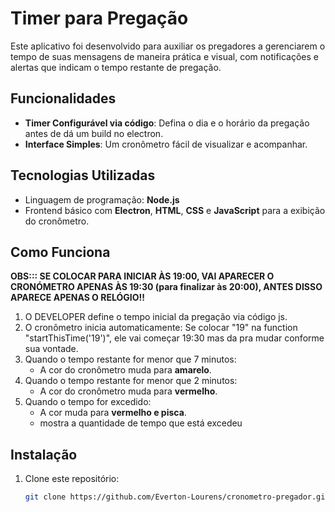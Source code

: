 # Timer para Pregação

Este aplicativo foi desenvolvido para auxiliar os pregadores a gerenciarem o tempo de suas mensagens de maneira prática e visual, com notificações e alertas que indicam o tempo restante de pregação.

## Funcionalidades

- **Timer Configurável via código**: Defina o dia e o horário da pregação antes de dá um build no electron.
- **Interface Simples**: Um cronômetro fácil de visualizar e acompanhar.

## Tecnologias Utilizadas

- Linguagem de programação: **Node.js**
- Frontend básico com **Electron**, **HTML**, **CSS** e **JavaScript** para a exibição do cronômetro.

## Como Funciona

**OBS::: SE COLOCAR PARA INICIAR ÀS 19:00, VAI APARECER O CRONÓMETRO APENAS ÀS 19:30 (para finalizar às 20:00), ANTES DISSO APARECE APENAS O RELÓGIO!!**

1. O DEVELOPER define o tempo inicial da pregação via código js.
2. O cronômetro inicia automaticamente: Se colocar "19" na function "startThisTime('19')", ele vai começar 19:30 mas da pra mudar conforme sua vontade.
3. Quando o tempo restante for menor que 7 minutos:
   - A cor do cronômetro muda para **amarelo**.
4. Quando o tempo restante for menor que 2 minutos:
   - A cor do cronômetro muda para **vermelho**.
5. Quando o tempo for excedido:
   - A cor muda para **vermelho e pisca**.
   - mostra a quantidade de tempo que está excedeu

## Instalação

1. Clone este repositório:
   ```bash
   git clone https://github.com/Everton-Lourens/cronometro-pregador.git
